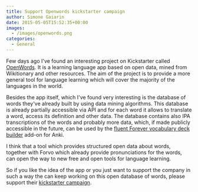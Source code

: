 ```yaml
---
title: Support Openwords kickstarter campaign
author: Simone Gaiarin
date: 2015-05-05T15:52:35+00:00
images:
  - /images/openwords.png
categories:
  - General
---
```

Few days ago I've found an interesting project on Kickstarter called [OpenWords](http://openwords.com/). It is a learning language app based on open data, mined from Wikitionary and other resources. The aim of the project is to provide a more general tool for language learning which will cover the majority of the languages in the world.<!--more-->

Besides the app itself, which I've found very interesting is the database of words they've already built by using data mining algorithms. This database is already partially accessible via API and for each word it allows to translate a word, access its definition and other data. The database contains also IPA transcriptions of the words and probably more data, which, if made publicly accessible in the future, can be used by the [fluent Forever vocabulary deck builder][1] add-on for Anki.

I think that a tool which provides structured open data about words, together with Forvo which already provide pronunciations for the words, can open the way to new free and open tools for language learning.

So if you like the idea of the app or you just want to support the company in such a way the can keep working on this open database of words, please support their [kickstarter campaign][2].

[1]: /posts/2015-04-25-fluent-forever-vocabulary-deck-builder-for-anki
[2]: https://www.kickstarter.com/projects/279739136/openwords-foreign-language-learning-app-with-open
